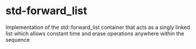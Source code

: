 # std-forward_list
Implementation of the std::forward_list container that acts as a singly linked list which allows constant time and erase operations anywhere within the sequence
